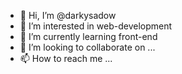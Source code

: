- 👋 Hi, I’m @darkysadow
- 👀 I’m interested in web-development
- 🌱 I’m currently learning front-end
- 💞️ I’m looking to collaborate on ...
- 📫 How to reach me ...

<!---
darkysadow/darkysadow is a ✨ special ✨ repository because its `README.md` (this file) appears on your GitHub profile.
You can click the Preview link to take a look at your changes.
--->
